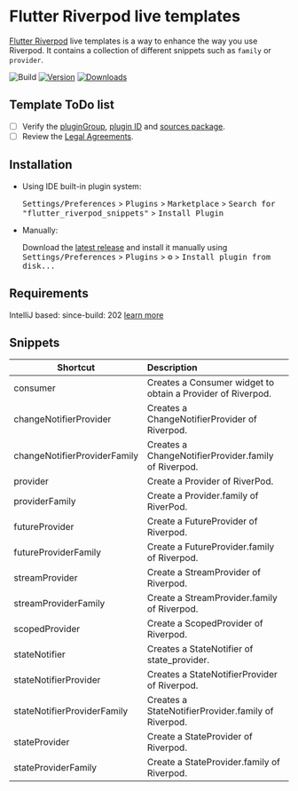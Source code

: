 # Flutter Riverpod live templates

[Flutter Riverpod](https://github.com/rrousselGit/river_pod) live templates is a way to enhance the way you use Riverpod. It contains a collection of different
snippets such as `family` or `provider`.

![Build](https://github.com/tbm98/flutter-riverpod-live-templates/workflows/Build/badge.svg)
[![Version](https://img.shields.io/jetbrains/plugin/v/14641.svg)](https://plugins.jetbrains.com/plugin/14641)
[![Downloads](https://img.shields.io/jetbrains/plugin/d/14641.svg)](https://plugins.jetbrains.com/plugin/14641)

## Template ToDo list
- [ ] Verify the [pluginGroup](/gradle.properties), [plugin ID](/src/main/resources/META-INF/plugin.xml) and [sources package](/src/main/kotlin).
- [ ] Review the [Legal Agreements](https://plugins.jetbrains.com/docs/marketplace/legal-agreements.html).

## Installation

- Using IDE built-in plugin system:

  <kbd>Settings/Preferences</kbd> > <kbd>Plugins</kbd> > <kbd>Marketplace</kbd> > <kbd>Search for "flutter_riverpod_snippets"</kbd> >
  <kbd>Install Plugin</kbd>

- Manually:

  Download the [latest release](https://github.com/tbm98/flutter-riverpod-live-templates/releases/latest) and install it manually using
  <kbd>Settings/Preferences</kbd> > <kbd>Plugins</kbd> > <kbd>⚙️</kbd> > <kbd>Install plugin from disk...</kbd>

## Requirements

[Riverpod]: https://github.com/rrousselGit/river_podRiverpod
IntelliJ based: since-build: 202 [learn more](https://www.jetbrains.org/intellij/sdk/docs/basics/getting_started/build_number_ranges.html)


## Snippets

| Shortcut   |      Description      |
|----------|:-------------|
| consumer |  Creates a Consumer widget to obtain a Provider of Riverpod. |
| changeNotifierProvider |  Creates a ChangeNotifierProvider of Riverpod. |
| changeNotifierProviderFamily |  Creates a ChangeNotifierProvider.family of Riverpod. |
| provider | Create a Provider of RiverPod. |
| providerFamily | Create a Provider.family of RiverPod. |
| futureProvider | Create a FutureProvider of Riverpod. |
| futureProviderFamily | Create a FutureProvider.family of Riverpod. |
| streamProvider |    Create a StreamProvider of Riverpod.   |
| streamProviderFamily |    Create a StreamProvider.family of Riverpod.   |
| scopedProvider |    Create a ScopedProvider of Riverpod.   |
| stateNotifier |  Creates a StateNotifier of state_provider. |
| stateNotifierProvider |  Creates a StateNotifierProvider of Riverpod. |
| stateNotifierProviderFamily |  Creates a StateNotifierProvider.family of Riverpod. |
| stateProvider | Create a StateProvider of Riverpod. |
| stateProviderFamily | Create a StateProvider.family of Riverpod. |
